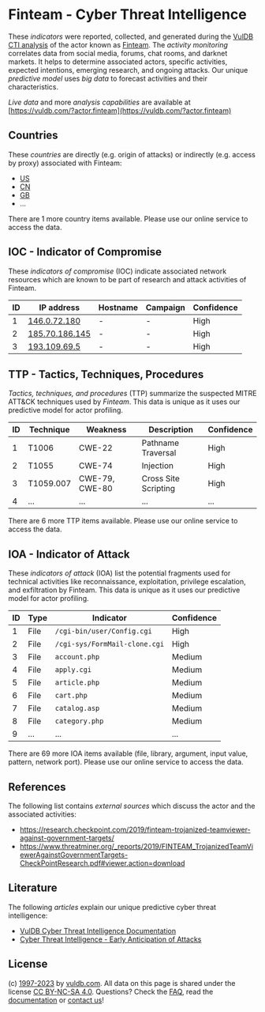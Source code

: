 # Finteam - Cyber Threat Intelligence

These _indicators_ were reported, collected, and generated during the [VulDB CTI analysis](https://vuldb.com/?kb.cti) of the actor known as [Finteam](https://vuldb.com/?actor.finteam). The _activity monitoring_ correlates data from social media, forums, chat rooms, and darknet markets. It helps to determine associated actors, specific activities, expected intentions, emerging research, and ongoing attacks. Our unique _predictive model_ uses _big data_ to forecast activities and their characteristics.

_Live data_ and more _analysis capabilities_ are available at [https://vuldb.com/?actor.finteam](https://vuldb.com/?actor.finteam)

## Countries

These _countries_ are directly (e.g. origin of attacks) or indirectly (e.g. access by proxy) associated with Finteam:

* [US](https://vuldb.com/?country.us)
* [CN](https://vuldb.com/?country.cn)
* [GB](https://vuldb.com/?country.gb)
* ...

There are 1 more country items available. Please use our online service to access the data.

## IOC - Indicator of Compromise

These _indicators of compromise_ (IOC) indicate associated network resources which are known to be part of research and attack activities of Finteam.

ID | IP address | Hostname | Campaign | Confidence
-- | ---------- | -------- | -------- | ----------
1 | [146.0.72.180](https://vuldb.com/?ip.146.0.72.180) | - | - | High
2 | [185.70.186.145](https://vuldb.com/?ip.185.70.186.145) | - | - | High
3 | [193.109.69.5](https://vuldb.com/?ip.193.109.69.5) | - | - | High

## TTP - Tactics, Techniques, Procedures

_Tactics, techniques, and procedures_ (TTP) summarize the suspected MITRE ATT&CK techniques used by _Finteam_. This data is unique as it uses our predictive model for actor profiling.

ID | Technique | Weakness | Description | Confidence
-- | --------- | -------- | ----------- | ----------
1 | T1006 | CWE-22 | Pathname Traversal | High
2 | T1055 | CWE-74 | Injection | High
3 | T1059.007 | CWE-79, CWE-80 | Cross Site Scripting | High
4 | ... | ... | ... | ...

There are 6 more TTP items available. Please use our online service to access the data.

## IOA - Indicator of Attack

These _indicators of attack_ (IOA) list the potential fragments used for technical activities like reconnaissance, exploitation, privilege escalation, and exfiltration by Finteam. This data is unique as it uses our predictive model for actor profiling.

ID | Type | Indicator | Confidence
-- | ---- | --------- | ----------
1 | File | `/cgi-bin/user/Config.cgi` | High
2 | File | `/cgi-sys/FormMail-clone.cgi` | High
3 | File | `account.php` | Medium
4 | File | `apply.cgi` | Medium
5 | File | `article.php` | Medium
6 | File | `cart.php` | Medium
7 | File | `catalog.asp` | Medium
8 | File | `category.php` | Medium
9 | ... | ... | ...

There are 69 more IOA items available (file, library, argument, input value, pattern, network port). Please use our online service to access the data.

## References

The following list contains _external sources_ which discuss the actor and the associated activities:

* https://research.checkpoint.com/2019/finteam-trojanized-teamviewer-against-government-targets/
* https://www.threatminer.org/_reports/2019/FINTEAM_TrojanizedTeamViewerAgainstGovernmentTargets-CheckPointResearch.pdf#viewer.action=download

## Literature

The following _articles_ explain our unique predictive cyber threat intelligence:

* [VulDB Cyber Threat Intelligence Documentation](https://vuldb.com/?kb.cti)
* [Cyber Threat Intelligence - Early Anticipation of Attacks](https://www.scip.ch/en/?labs.20201022)

## License

(c) [1997-2023](https://vuldb.com/?kb.changelog) by [vuldb.com](https://vuldb.com/?kb.about). All data on this page is shared under the license [CC BY-NC-SA 4.0](https://creativecommons.org/licenses/by-nc-sa/4.0/). Questions? Check the [FAQ](https://vuldb.com/?kb.faq), read the [documentation](https://vuldb.com/?kb) or [contact us](https://vuldb.com/?contact)!
